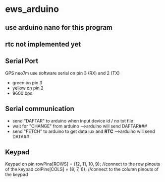 # ews_arduino

## use arduino nano for this program

## rtc not implemented yet

## Serial Port

GPS neo7m use software serial on pin 3 (RX) and 2 (TX)

- green on pin 3
- yellow on pin 2
- 9600 bps

## Serial communication

- send "DAFTAR" to arduino when input device id / no txt file
- wait for "CHANGE" from arduino
  -->arduino will send DAFTAR#<ID>#<LAT>#<LON>
- send "FETCH" to arduino to get data lux and **RTC**
  -->arduino will send DATA#<lux>#**<RTC>**

## Keypad

Keypad on pin
rowPins[ROWS] = {12, 11, 10, 9}; //connect to the row pinouts of the keypad
colPins[COLS] = {8, 7, 6}; //connect to the column pinouts of the keypad
